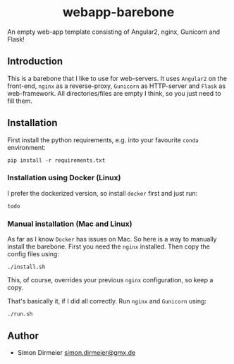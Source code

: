 <h1 align="center"> webapp-barebone </h1>

An empty web-app template consisting of Angular2, nginx, Gunicorn and Flask! 

## Introduction

This is a barebone that I like to use for web-servers. It uses `Angular2` on the front-end, `nginx` as a reverse-proxy, `Gunicorn` as HTTP-server and
`Flask` as web-framework. All directories/files are empty I think, so you just need to fill them.

## Installation

First install the python requirements, e.g. into  your favourite `conda` environment:
```shell
pip install -r requirements.txt
```

### Installation using Docker (Linux)

I prefer the dockerized version, so install `docker` first and just run:
```shell
todo
```

### Manual installation (Mac and Linux)

As far as I know `Docker` has issues on Mac. So here is a way to manually install the barebone.
First you need the `nginx` installed. Then copy the config files using:
```shell
./install.sh
```
This, of course, overrides your previous `nginx` configuration, so keep a copy.

That's basically it, if I did all correctly. Run `nginx` and `Gunicorn` using:
```shell
./run.sh
```

## Author

* Simon Dirmeier <a href="mailto:simon.dirmeier@gmx.de">simon.dirmeier@gmx.de</a>
